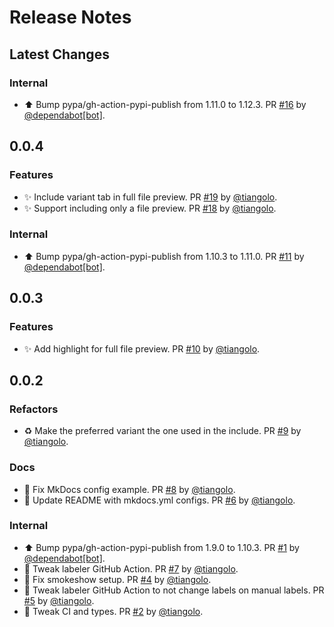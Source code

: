 # Release Notes

## Latest Changes

### Internal

* ⬆ Bump pypa/gh-action-pypi-publish from 1.11.0 to 1.12.3. PR [#16](https://github.com/tiangolo/markdown-include-variants/pull/16) by [@dependabot[bot]](https://github.com/apps/dependabot).

## 0.0.4

### Features

* ✨ Include variant tab in full file preview. PR [#19](https://github.com/tiangolo/markdown-include-variants/pull/19) by [@tiangolo](https://github.com/tiangolo).
* ✨ Support including only a file preview. PR [#18](https://github.com/tiangolo/markdown-include-variants/pull/18) by [@tiangolo](https://github.com/tiangolo).

### Internal

* ⬆ Bump pypa/gh-action-pypi-publish from 1.10.3 to 1.11.0. PR [#11](https://github.com/tiangolo/markdown-include-variants/pull/11) by [@dependabot[bot]](https://github.com/apps/dependabot).

## 0.0.3

### Features

* ✨ Add highlight for full file preview. PR [#10](https://github.com/tiangolo/markdown-include-variants/pull/10) by [@tiangolo](https://github.com/tiangolo).

## 0.0.2

### Refactors

* ♻️ Make the preferred variant the one used in the include. PR [#9](https://github.com/tiangolo/markdown-include-variants/pull/9) by [@tiangolo](https://github.com/tiangolo).

### Docs

* 📝 Fix MkDocs config example. PR [#8](https://github.com/tiangolo/markdown-include-variants/pull/8) by [@tiangolo](https://github.com/tiangolo).
* 📝 Update README with mkdocs.yml configs. PR [#6](https://github.com/tiangolo/markdown-include-variants/pull/6) by [@tiangolo](https://github.com/tiangolo).

### Internal

* ⬆ Bump pypa/gh-action-pypi-publish from 1.9.0 to 1.10.3. PR [#1](https://github.com/tiangolo/markdown-include-variants/pull/1) by [@dependabot[bot]](https://github.com/apps/dependabot).
* 👷 Tweak labeler GitHub Action. PR [#7](https://github.com/tiangolo/markdown-include-variants/pull/7) by [@tiangolo](https://github.com/tiangolo).
* 👷 Fix smokeshow setup. PR [#4](https://github.com/tiangolo/markdown-include-variants/pull/4) by [@tiangolo](https://github.com/tiangolo).
* 👷 Tweak labeler GitHub Action to not change labels on manual labels. PR [#5](https://github.com/tiangolo/markdown-include-variants/pull/5) by [@tiangolo](https://github.com/tiangolo).
* 👷 Tweak CI and types. PR [#2](https://github.com/tiangolo/markdown-include-variants/pull/2) by [@tiangolo](https://github.com/tiangolo).
